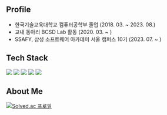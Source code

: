 


## Profile

- 한국기술교육대학교 컴퓨터공학부 졸업 (2018. 03. ~ 2023. 08.)
- 교내 동아리 BCSD Lab 활동 (2020. 03. ~ )
- SSAFY, 삼성 소프트웨어 아카데미 서울 캠퍼스 10기 (2023. 07. ~ )

## Tech Stack

<div>
  <img src="https://img.shields.io/badge/Java-007396?style=flat-square&logo=java&logoColor=white"/> 
  <img src="https://img.shields.io/badge/Spring-6DB33F?style=flat-square&logo=Spring&logoColor=white"/> 
  <img src="https://img.shields.io/badge/Spring%20Boot-6DB33F?style=flat-square&logo=SpringBoot&logoColor=white"/> 
  <img src="https://img.shields.io/badge/MySQL-4479A1?style=flat-square&logo=MySQL&logoColor=white"/>
  <img src="https://img.shields.io/badge/AWS-232F3E?style=flat-square&logo=Amazon%20AWS&logoColor=white"/>

</div>


## About Me

[![Solved.ac
프로필](http://mazassumnida.wtf/api/v2/generate_badge?boj=cloud_365)](https://solved.ac/cloud_365)



<!--
**insukL/insukL** is a ✨ _special_ ✨ repository because its `README.md` (this file) appears on your GitHub profile.

Here are some ideas to get you started:

- 🔭 I’m currently working on ...
- 🌱 I’m currently learning ...
- 👯 I’m looking to collaborate on ...
- 🤔 I’m looking for help with ...
- 💬 Ask me about ...
- 📫 How to reach me: ...
- 😄 Pronouns: ...
- ⚡ Fun fact: ...
-->
